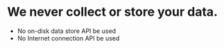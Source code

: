 # We never collect or store your data.

 - No on-disk data store API be used
 - No Internet connection API be used
 
